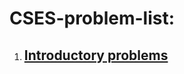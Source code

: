 # CSES-problem-list:
1. ## [Introductory problems](https://github.com/Rabbi-hasan0/CSES-problem-solvong/tree/main/Introductory%20Problems)
